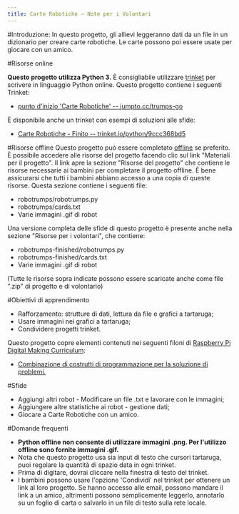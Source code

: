 ```yaml
---
title: Carte Robotiche – Note per i Volontari
---
```


#Introduzione:
In questo progetto, gli allievi leggeranno dati da un file in un dizionario per creare carte robotiche. Le carte possono poi essere usate per giocare con un amico.

#Risorse online

__Questo progetto utilizza Python 3.__ È consigliabile utilizzare [trinket](https://trinket.io/) per scrivere in linguaggio Python online. Questo progetto contiene i seguenti Trinket:

+ [punto d'inizio 'Carte Robotiche' -- jumpto.cc/trumps-go](http://jumpto.cc/trumps-go)

È disponibile anche un trinket con esempi di soluzioni alle sfide:

+ [Carte Robotiche - Finito -- trinket.io/python/9ccc368bd5](https://trinket.io/python/9ccc368bd5)

#Risorse offline
Questo progetto può essere completato [offline](https://www.codeclubprojects.org/en-GB/resources/python-working-offline/) se preferito. È possibile accedere alle risorse del progetto facendo clic sul link "Materiali per il progetto". Il link apre la sezione "Risorse del progetto" che contiene le risorse necessarie ai bambini per completare il progetto offline. È bene assicurarsi che tutti i bambini abbiano accesso a una copia di queste risorse. Questa sezione contiene i seguenti file:

+ robotrumps/robotrumps.py
+ robotrumps/cards.txt
+ Varie immagini .gif di robot

Una versione completa delle sfide di questo progetto è presente anche nella sezione "Risorse per i volontari", che contiene:

+ robotrumps-finished/robotrumps.py
+ robotrumps-finished/cards.txt
+ Varie immagini .gif di robot

(Tutte le risorse sopra indicate possono essere scaricate anche come file ".zip" di progetto e di volontario)

#Obiettivi di apprendimento
+ Rafforzamento: strutture di dati, lettura da file e grafici a tartaruga;
+ Usare immagini nei grafici a tartaruga;
+ Condividere progetti trinket.

Questo progetto copre elementi contenuti nei seguenti filoni di [Raspberry Pi Digital Making Curriculum](http://rpf.io/curriculum):

+ [Combinazione di costrutti di programmazione per la soluzione di problemi.](https://www.raspberrypi.org/curriculum/programming/builder)

#Sfide
+ Aggiungi altri robot - Modificare un file .txt e lavorare con le immagini;
+ Aggiungere altre statistiche ai robot - gestione dati;
+ Giocare a Carte Robotiche con un amico.

#Domande frequenti
+ __Python offline non consente di utilizzare immagini .png. Per l'utilizzo offline sono fornite immagini .gif.__
+ Nota che questo progetto usa sia input di testo che cursori tartaruga, puoi regolare la quantità di spazio data in ogni trinket.
+ Prima di digitare, dovrai cliccare nella finestra di testo del trinket.
+ I bambini possono usare l'opzione 'Condividi' nel trinket per ottenere un link al loro progetto. Se hanno accesso alle email, possono mandare il link a un amico, altrimenti possono semplicemente leggerlo, annotarlo su un foglio di carta o salvarlo in un file di testo sulla rete locale.
